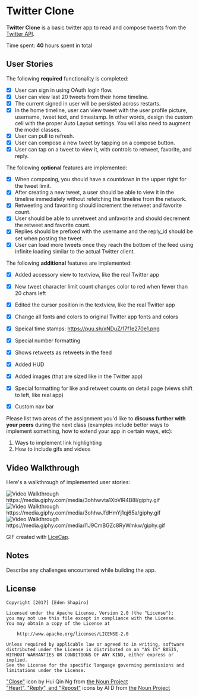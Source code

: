 # Twitter Clone

**Twitter Clone** is a basic twitter app to read and compose tweets from the [Twitter API](https://apps.twitter.com/).

Time spent: **40** hours spent in total

## User Stories

The following **required** functionality is completed:

- [x] User can sign in using OAuth login flow.
- [x] User can view last 20 tweets from their home timeline.
- [x] The current signed in user will be persisted across restarts.
- [x] In the home timeline, user can view tweet with the user profile picture, username, tweet text, and timestamp.  In other words, design the custom cell with the proper Auto Layout settings.  You will also need to augment the model classes.
- [x] User can pull to refresh.
- [x] User can compose a new tweet by tapping on a compose button.
- [x] User can tap on a tweet to view it, with controls to retweet, favorite, and reply.

The following **optional** features are implemented:

- [x] When composing, you should have a countdown in the upper right for the tweet limit.
- [x] After creating a new tweet, a user should be able to view it in the timeline immediately without refetching the timeline from the network.
- [x] Retweeting and favoriting should increment the retweet and favorite count.
- [x] User should be able to unretweet and unfavorite and should decrement the retweet and favorite count.
- [x] Replies should be prefixed with the username and the reply_id should be set when posting the tweet.
- [x] User can load more tweets once they reach the bottom of the feed using infinite loading similar to the actual Twitter client.

The following **additional** features are implemented:

- [x] Added accessory view to textview, like the real Twitter app
- [x] New tweet character limit count changes color to red when fewer than 20 chars left
- [x] Edited the cursor position in the textview, like the real Twitter app
- [x] Change all fonts and colors to original Twitter app fonts and colors
- [x] Speical time stamps: https://puu.sh/xNDuZ/17f1e270e1.png
- [x] Special number formatting
- [x] Shows retweets as retweets in the feed
- [x] Added HUD
- [x] Added images (that are sized like in the Twitter app)
- [x] Special formatting for like and retweet counts on detail page (views shift to left, like real app)
- [x] Custom nav bar




Please list two areas of the assignment you'd like to **discuss further with your peers** during the next class (examples include better ways to implement something, how to extend your app in certain ways, etc):

1. Ways to implement link highlighting
2. How to include gifs and videos

## Video Walkthrough

Here's a walkthrough of implemented user stories: 

<img src='https://media.giphy.com/media/3ohhwvta1XbVlR4B8I/giphy.gif' title='Video Walkthrough' width='' alt='Video Walkthrough' />  
https://media.giphy.com/media/3ohhwvta1XbVlR4B8I/giphy.gif

<img src='https://media.giphy.com/media/3ohhwJfdHmYj1qj65a/giphy.gif' title='Video Walkthrough2' width='' alt='Video Walkthrough' />  
https://media.giphy.com/media/3ohhwJfdHmYj1qj65a/giphy.gif

<img src='https://media.giphy.com/media/l1J9CmBGZc8RyWmkw/giphy.gif' title='Video Walkthrough3' width='' alt='Video Walkthrough' />  
https://media.giphy.com/media/l1J9CmBGZc8RyWmkw/giphy.gif


GIF created with [LiceCap](http://www.cockos.com/licecap/).

## Notes

Describe any challenges encountered while building the app.

## License

    Copyright [2017] [Eden Shapiro]

    Licensed under the Apache License, Version 2.0 (the "License");
    you may not use this file except in compliance with the License.
    You may obtain a copy of the License at

        http://www.apache.org/licenses/LICENSE-2.0

    Unless required by applicable law or agreed to in writing, software
    distributed under the License is distributed on an "AS IS" BASIS,
    WITHOUT WARRANTIES OR CONDITIONS OF ANY KIND, either express or implied.
    See the License for the specific language governing permissions and
    limitations under the License.




["Close"](https://thenounproject.com/search/?q=x&i=636464) icon by Hui Qin Ng from [the Noun Project](http://thenounproject.com/)  
["Heart", "Reply", and "Repost"](https://thenounproject.com/albertine3/collection/fb-tw-timeline-icon/?oq=twitter&cidx=5&i=438344) icons by Al D from [the Noun Project](http://thenounproject.com/)  



